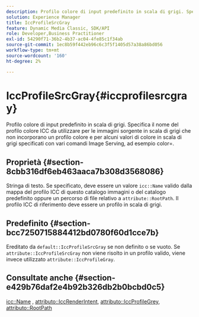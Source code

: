 ```yaml
---
description: Profilo colore di input predefinito in scala di grigi. Specifica il nome del profilo colore ICC da utilizzare per le immagini sorgente in scala di grigi che non incorporano un profilo colore e per alcuni valori di colore in scala di grigi specificati con vari comandi Image Serving, ad esempio color=.
solution: Experience Manager
title: IccProfileSrcGray
feature: Dynamic Media Classic, SDK/API
role: Developer,Business Practitioner
exl-id: 54290f71-36b2-4b37-ac04-4fe85c1f34ab
source-git-commit: 1ec8b59f442eb96c6c3f5f1405d57a38a86bd056
workflow-type: tm+mt
source-wordcount: '160'
ht-degree: 2%

---
```


# IccProfileSrcGray{#iccprofilesrcgray}

Profilo colore di input predefinito in scala di grigi. Specifica il nome del profilo colore ICC da utilizzare per le immagini sorgente in scala di grigi che non incorporano un profilo colore e per alcuni valori di colore in scala di grigi specificati con vari comandi Image Serving, ad esempio color=.

## Proprietà {#section-8cbb316df6eb463aaca7b308d3568086}

Stringa di testo. Se specificato, deve essere un valore `icc::Name` valido dalla mappa del profilo ICC di questo catalogo immagini o del catalogo predefinito oppure un percorso di file relativo a `attribute::RootPath`. Il profilo ICC di riferimento deve essere un profilo in scala di grigi.

## Predefinito {#section-bcc7250715884412bd0780f60d1cce7b}

Ereditato da `default::IccProfileSrcGray` se non definito o se vuoto. Se `attribute::IccProfileSrcGray` non viene risolto in un profilo valido, viene invece utilizzato `attribute::IccProfileGray`.

## Consultate anche {#section-e429b76daf2e4b92b326db2b0bcbd0c5}

[icc::Name](../../../../../is-api/image-catalog/image-serving-api-ref/c-image-catalog-reference/c-icc-profile-map-reference/r-name-icc.md#reference-9e7d3c8e35434981a3dfac66b8946cbe) ,  [attributo::IccRenderIntent](../../../../../is-api/image-catalog/image-serving-api-ref/c-image-catalog-reference/c-attributes-reference/r-iccrenderintent.md#reference-012f207f28bd4406a5368d23ed95a51f),  [attributo::IccProfileGrey](../../../../../is-api/image-catalog/image-serving-api-ref/c-image-catalog-reference/c-attributes-reference/r-iccprofilegray.md#reference-13822a1596e440eea0492e86d88dad35),  [attributo::RootPath](../../../../../is-api/image-catalog/image-serving-api-ref/c-image-catalog-reference/c-attributes-reference/r-rootpath.md#reference-17d57e5967be403b8408fa7214017494)
